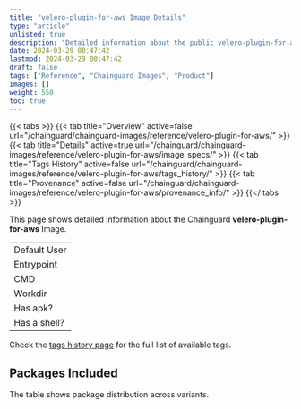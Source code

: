```yaml
---
title: "velero-plugin-for-aws Image Details"
type: "article"
unlisted: true
description: "Detailed information about the public velero-plugin-for-aws Chainguard Image."
date: 2024-03-29 00:47:42
lastmod: 2024-03-29 00:47:42
draft: false
tags: ["Reference", "Chainguard Images", "Product"]
images: []
weight: 550
toc: true
---
```


{{< tabs >}}
{{< tab title="Overview" active=false url="/chainguard/chainguard-images/reference/velero-plugin-for-aws/" >}}
{{< tab title="Details" active=true url="/chainguard/chainguard-images/reference/velero-plugin-for-aws/image_specs/" >}}
{{< tab title="Tags History" active=false url="/chainguard/chainguard-images/reference/velero-plugin-for-aws/tags_history/" >}}
{{< tab title="Provenance" active=false url="/chainguard/chainguard-images/reference/velero-plugin-for-aws/provenance_info/" >}}
{{</ tabs >}}

This page shows detailed information about the Chainguard **velero-plugin-for-aws** Image.

|              |
|--------------|
| Default User |
| Entrypoint   |
| CMD          |
| Workdir      |
| Has apk?     |
| Has a shell? |

Check the [tags history page](/chainguard/chainguard-images/reference/velero-plugin-for-aws/tags_history/) for the full list of available tags.

## Packages Included
The table shows package distribution across variants.

|  |
|--|

